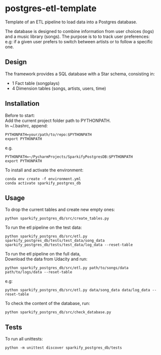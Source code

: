 # postgres-etl-template

Template of an ETL pipeline to load data into a Postgres database.  

The database is designed to combine information 
from user choices (logs) and a music library (songs).
The purpose is to to track user preferences:  
e.g: if a given user prefers to switch between artists or to follow a specific one.


## Design
The framework provides a SQL database with a Star schema, consisting in:
 - 1 Fact table (songplays)
 - 4 Dimension tables (songs, artists, users, time)

## Installation

Before to start:  
Add the current project folder path to PYTHONPATH.  
In ~/.bashrc, append:
```
PYTHONPATH=your/path/to/repo:$PYTHONPATH 
export PYTHONPATH
```
e.g.
```
PYTHONPATH=~/PycharmProjects/SparkifyPostgresDB:$PYTHONPATH 
export PYTHONPATH
```

To install and activate the environment:
```
conda env create -f environment.yml
conda activate sparkify_postgres_db 
```


## Usage
To drop the current tables and create new empty ones:
```
python sparkify_postgres_db/src/create_tables.py
```

To run the etl pipeline on the test data:
```
python sparkify_postgres_db/src/etl.py sparkify_postgres_db/tests/test_data/song_data  sparkify_postgres_db/tests/test_data/log_data --reset-table
```

To run the etl pipeline on the full data,  
Download the data from Udacity and run:
```
python sparkify_postgres_db/src/etl.py path/to/songs/data path/to/logs/data --reset-table
```
e.g:
```
python sparkify_postgres_db/src/etl.py data/song_data data/log_data --reset-table
```

To check the content of the database, run:
```
python sparkify_postgres_db/src/check_database.py
```

## Tests
To run all unittests:
```
python -m unittest discover sparkify_postgres_db/tests
```

